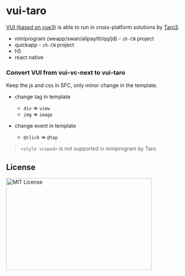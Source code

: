 # vui-taro

[VUI (based on vue3)](https://github.com/bluepower/vui-vc-next) is able to run in cross-platform solutions by [Taro3](https://github.com/NervJS/taro).

- miniprogram (weapp/swan/alipay/tt/qq/jd) - `zh-CN` project
- quickapp - `zh-CN` project
- h5
- react native

### Convert VUI from vui-vc-next to vui-taro

Keep the js and css in SFC, only minor change in the template.

- change tag in template
  - `div` => `view`
  - `img` => `image`

- change event in template
  - `@click` => `@tap`

> `<style scoped>` is not supported in miniprogram by Taro.

## License

<img src="https://nikoni.top/images/niko-mit.png" alt="MIT License" width="396" height="250"/>
